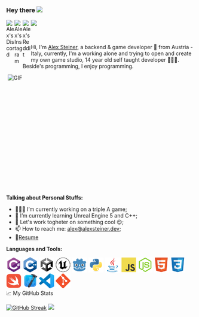 ### Hey there <img src="https://media.giphy.com/media/hvRJCLFzcasrR4ia7z/giphy.gif" width="25px">
<a href="https://discord.gg/qUbApEc">
  <img align="left" alt="Alex's Discord" width="22px" src="https://cdn.jsdelivr.net/npm/simple-icons@v3/icons/discord.svg" />
</a>
<a href="https://www.instagram.com/alexsteine30/">
  <img align="left" alt="Alex's Instagram" width="22px" src="https://cdn.jsdelivr.net/npm/simple-icons@v3/icons/instagram.svg" />
</a>
<a href="https://www.reddit.com/user/AlexSteiner_">
  <img align="left" alt="Alex's Reddit" width="22px" src="https://cdn.jsdelivr.net/npm/simple-icons@v3/icons/reddit.svg" />
</a>

![](https://visitor-badge.glitch.me/badge?page_id=AlexSteiner30)

<br />

Hi, I'm [Alex Steiner](https://www.alexsteiner.dev), a backend & game developer 🚀 from Austria - Italy, currently, I'm a working alone and trying to open and create my own game studio, 14 year old self taught developer 👨🏽‍💻. Beside's programming, I enjoy programming.

  <img align="right" alt="GIF" src="https://github.com/abhisheknaiidu/abhisheknaiidu/blob/master/code.gif?raw=true" width="500" height="320" />
  
**Talking about Personal Stuffs:**

- 👨🏽‍💻 I’m currently working on a triple A game;
- 🌱 I’m currently learning Unreal Engine 5 and C++; 
- 💬 Let's work togheter on something cool :wink:;
- 📫 How to reach me: [alex@alexsteiner.dev](alex@alexsteiner.dev);
- 📝[Resume](https://www.alexsteiner.dev/resume)

**Languages and Tools:**  

<div>
  <img width="40px" src="https://github.com/devicons/devicon/blob/master/icons/csharp/csharp-original.svg">
  <img width="40px" src="https://github.com/devicons/devicon/blob/master/icons/cplusplus/cplusplus-original.svg">
  <img width="40px" src="https://github.com/devicons/devicon/blob/master/icons/unity/unity-original.svg">
  <img width="40px" src="https://github.com/devicons/devicon/blob/master/icons/unrealengine/unrealengine-original.svg">
  <img width="40px" src="https://github.com/devicons/devicon/blob/master/icons/godot/godot-original.svg">
  <img width="40px" src="https://github.com/devicons/devicon/blob/master/icons/python/python-original.svg">
  <img width="40px" src="https://github.com/devicons/devicon/blob/master/icons/java/java-original.svg">
  <img width="40px" src="https://github.com/devicons/devicon/blob/master/icons/javascript/javascript-original.svg">
  <img width="40px" src="https://github.com/devicons/devicon/blob/master/icons/nodejs/nodejs-original.svg">
  <img width="40px" src="https://github.com/devicons/devicon/blob/master/icons/html5/html5-original.svg">
  <img width="40px" src="https://github.com/devicons/devicon/blob/master/icons/css3/css3-original.svg">
  <img width="40px" src="https://github.com/devicons/devicon/blob/master/icons/swift/swift-original.svg">
  <img width="40px" src="https://github.com/devicons/devicon/blob/master/icons/xcode/xcode-original.svg">
  <img width="40px" src="https://github.com/devicons/devicon/blob/master/icons/vscode/vscode-original.svg">
  <img width="40px" src="https://github.com/devicons/devicon/blob/master/icons/git/git-original.svg">
</div>

<summary>📈 My GitHub Stats</summary>

[![GitHub Streak](https://streak-stats.demolab.com?user=AlexSteiner30&theme=gotham)](https://git.io/streak-stats)
<img src="https://github-readme-stats.vercel.app/api/top-langs/?username=AlexSteiner30&layout=compact&theme=gotham">
